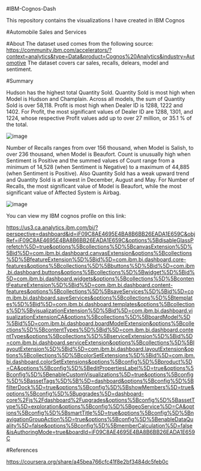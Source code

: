 #IBM-Cognos-Dash

This repository contains the visualizations I have created in IBM Cognos 

#Automobile Sales and Services

#About
The dataset used comes from the following source: 
https://community.ibm.com/accelerators/?context=analytics&type=Data&product=Cognos%20Analytics&industry=Automotive
The dataset covers car sales, recalls, delears, model and sentiment.

#Summary

Hudson has the highest total Quantity Sold. Quantity Sold is most high when Model is Hudson and Champlain. Across all models, the sum of Quantity Sold is over 58,118. Profit is most high when Dealer ID is 1288, 1222 and 1402. For Profit, the most significant values of Dealer ID are 1288, 1301, and 1224, whose respective Profit values add up to over 27 million, or 35.1 % of the total.

![image](https://user-images.githubusercontent.com/110028869/219876164-0469ddc5-59f4-4a0c-a537-1adfe9d86e39.png)

Number of Recalls ranges from over 156 thousand, when Model is Salish, to over 236 thousand, when Model is Beaufort. Count is unusually high when Sentiment is Positive and the summed values of Count range from a minimum of 14,528 (when Sentiment is Negative) to a maximum of 44,885 (when Sentiment is Positive).
Also Quantity Sold has a weak upward trend and Quantity Sold is at lowest in December, August and May. For Number of Recalls, the most significant value of Model is Beaufort, while the most significant value of Affected System is Airbag.

![image](https://user-images.githubusercontent.com/110028869/219876713-e9b85d78-d071-4008-8fbd-94643bdc67b6.png)

 
You can view my IBM cognos profile on this link:

https://us3.ca.analytics.ibm.com/bi/?perspective=dashboard&id=iF09C8AE4695E4BA8B6BB26EADA1E659C&objRef=iF09C8AE4695E4BA8B6BB26EADA1E659C&options%5BdisableGlassPrefetch%5D=true&options%5Bcollections%5D%5BcanvasExtension%5D%5Bid%5D=com.ibm.bi.dashboard.canvasExtension&options%5Bcollections%5D%5BfeatureExtension%5D%5Bid%5D=com.ibm.bi.dashboard.core-features&options%5Bcollections%5D%5Bbuttons%5D%5Bid%5D=com.ibm.bi.dashboard.buttons&options%5Bcollections%5D%5Bwidget%5D%5Bid%5D=com.ibm.bi.dashboard.widgets&options%5Bcollections%5D%5BcontentFeatureExtension%5D%5Bid%5D=com.ibm.bi.dashboard.content-features&options%5Bcollections%5D%5BsaveServices%5D%5Bid%5D=com.ibm.bi.dashboard.saveServices&options%5Bcollections%5D%5Btemplates%5D%5Bid%5D=com.ibm.bi.dashboard.templates&options%5Bcollections%5D%5BvisualizationExtension%5D%5Bid%5D=com.ibm.bi.dashboard.visualizationExtensionCA&options%5Bcollections%5D%5BboardModel%5D%5Bid%5D=com.ibm.bi.dashboard.boardModelExtension&options%5Bcollections%5D%5BcontentTypes%5D%5Bid%5D=com.ibm.bi.dashboard.contentTypes&options%5Bcollections%5D%5BserviceExtension%5D%5Bid%5D=com.ibm.bi.dashboard.serviceExtension&options%5Bcollections%5D%5BlayoutExtension%5D%5Bid%5D=com.ibm.bi.dashboard.layoutExtension&options%5Bcollections%5D%5BcolorSetExtensions%5D%5Bid%5D=com.ibm.bi.dashboard.colorSetExtensions&options%5Bconfig%5D%5Bproduct%5D=CA&options%5Bconfig%5D%5BeditPropertiesLabel%5D=true&options%5Bconfig%5D%5BenableCustomVisualizations%5D=true&options%5Bconfig%5D%5BassetTags%5D%5B%5D=dashboard&options%5Bconfig%5D%5BfilterDock%5D=true&options%5Bconfig%5D%5BshowMembers%5D=true&options%5Bconfig%5D%5Bupgrades%5D=dashboard-core%2Fjs%2Fdashboard%2Fupgrades&options%5Bconfig%5D%5BassetType%5D=exploration&options%5Bconfig%5D%5BgeoService%5D=CA&options%5Bconfig%5D%5BsmartTitle%5D=true&options%5Bconfig%5D%5BnavigationGroupAction%5D=true&options%5Bconfig%5D%5BenableDataQuality%5D=false&options%5Bconfig%5D%5BmemberCalculation%5D=false&isAuthoringMode=true&boardId=iF09C8AE4695E4BA8B6BB26EADA1E659C

#References

https://coursera.org/share/a45bea766cfc41f8e2bf3484dc5feb0c

